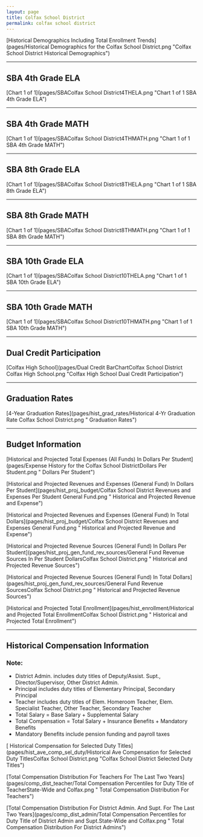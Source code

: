 ```yaml
---
layout: page
title: Colfax School District
permalink: colfax school district
---
```



[Historical Demographics Including Total Enrollment Trends](pages/Historical Demographics for the Colfax School District.png "Colfax School District Historical Demographics")

___

## SBA 4th Grade ELA

[Chart 1 of 1](pages/SBAColfax School District4THELA.png "Chart 1 of 1 SBA 4th Grade ELA")


___

## SBA 4th Grade MATH

[Chart 1 of 1](pages/SBAColfax School District4THMATH.png "Chart 1 of 1 SBA 4th Grade MATH")


___

## SBA 8th Grade ELA

[Chart 1 of 1](pages/SBAColfax School District8THELA.png "Chart 1 of 1 SBA 8th Grade ELA")


___

## SBA 8th Grade MATH

[Chart 1 of 1](pages/SBAColfax School District8THMATH.png "Chart 1 of 1 SBA 8th Grade MATH")


___

## SBA 10th Grade ELA

[Chart 1 of 1](pages/SBAColfax School District10THELA.png "Chart 1 of 1 SBA 10th Grade ELA")


___

## SBA 10th Grade MATH

[Chart 1 of 1](pages/SBAColfax School District10THMATH.png "Chart 1 of 1 SBA 10th Grade MATH")


___

## Dual Credit Participation

[Colfax High School](pages/Dual Credit BarChartColfax School District Colfax High School.png "Colfax High School Dual Credit Participation")


___

## Graduation Rates

[4-Year Graduation Rates](pages/hist_grad_rates/Historical 4-Yr Graduation Rate Colfax School District.png " Graduation Rates")


___

## Budget Information

[Historical and Projected Total Expenses (All Funds) In Dollars Per Student](pages/Expense History for the Colfax School DistrictDollars Per Student.png " Dollars Per Student")

[Historical and Projected Revenues and Expenses (General Fund) In Dollars Per Student](pages/hist_proj_budget/Colfax School District Revenues and Expenses Per Student General Fund.png " Historical and Projected Revenue and Expense")

[Historical and Projected Revenues and Expenses (General Fund) In Total Dollars](pages/hist_proj_budget/Colfax School District Revenues and Expenses General Fund.png " Historical and Projected Revenue and Expense")

[Historical and Projected Revenue Sources (General Fund) In Dollars Per Student](pages/hist_proj_gen_fund_rev_sources/General Fund Revenue Sources In Per Student DollarsColfax School District.png " Historical and Projected Revenue Sources")

[Historical and Projected Revenue Sources (General Fund) In Total Dollars](pages/hist_proj_gen_fund_rev_sources/General Fund Revenue SourcesColfax School District.png " Historical and Projected Revenue Sources")

[Historical and Projected Total Enrollment](pages/hist_enrollment/Historical and Projected Total EnrollmentColfax School District.png " Historical and Projected Total Enrollment")


___

## Historical Compensation Information
### Note:
- District Admin. includes duty titles of Deputy/Assist. Supt., Director/Supervisor, Other District Admin.
- Principal includes duty titles of Elementary Principal, Secondary Principal
- Teacher includes duty titles of Elem. Homeroom Teacher, Elem. Specialist Teacher, Other Teacher, Secondary Teacher
- Total Salary = Base Salary + Supplemental Salary
- Total Compensation = Total Salary + Insurance Benefits + Mandatory Benefits
- Mandatory Benefits include pension funding and payroll taxes

[ Historical Compensation for Selected Duty Titles](pages/hist_ave_comp_sel_duty/Historical Ave Compensation for Selected Duty TitlesColfax School District.png "Colfax School District Selected Duty Titles")

[Total Compensation Distribution For Teachers For The Last Two Years](pages/comp_dist_teacher/Total Compensation Percentiles for Duty Title of TeacherState-Wide and Colfax.png " Total Compensation Distribution For Teachers")

[Total Compensation Distribution For District Admin. And Supt. For The Last Two Years](pages/comp_dist_admin/Total Compensation Percentiles for Duty Title of District Admin and Supt.State-Wide and Colfax.png " Total Compensation Distribution For District Admins")

